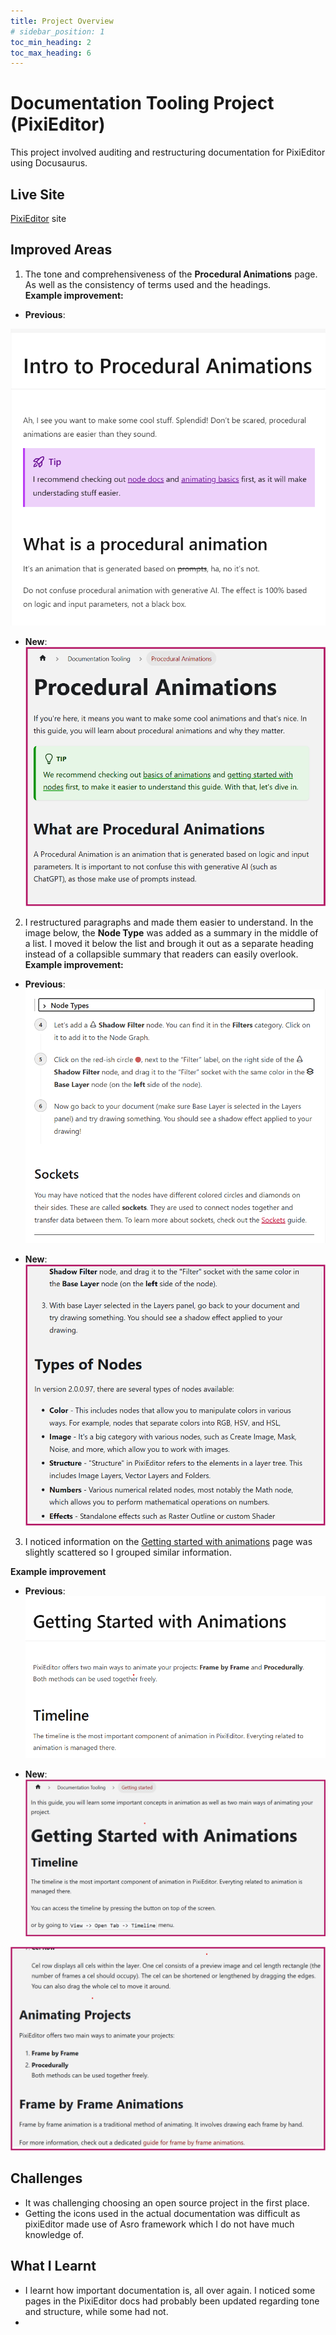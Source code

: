 ```yaml
---
title: Project Overview
# sidebar_position: 1
toc_min_heading: 2
toc_max_heading: 6
---
```

# Documentation Tooling Project (PixiEditor)
This project involved auditing and restructuring documentation for PixiEditor using Docusaurus.

## Live Site
[PixiEditor](https://pixieditor.net) site

## Improved Areas
1. The tone and comprehensiveness of the **Procedural Animations** page. As well as the consistency of terms used and the headings.  
**Example improvement:** 
- **Previous**:

![A screenshot of the "Intro to Procedural Animations" page from PixiEditor](./img/procedural-animations-actual.png)

- **New**: 
![A screenshot of the edited "Intro to Procedural Animations" page](./img/procedural-animations-edited.png)  


2. I restructured paragraphs and made them easier to understand. In the image below, the **Node Type** was added as a summary in the middle of a list. I moved it below the list and brough it out as a separate heading instead of a collapsible summary that readers can easily overlook.
**Example improvement:** 
- **Previous**: 
![A screenshot of the "How to Create a Node Graph" page from PixiEditor](./img/nodes-actual.png)

- **New**:  
![A screenshot of the edited "How to Create a Node Graph" page](./img/nodes-edited.png)  

3. I noticed information on the [Getting started with animations](docs/documentation-tooling/getting-started) page was slightly scattered so I grouped similar information.  

**Example improvement**  

- **Previous**:  
![A screenshot of the "Getting Started with Animations" page from PixiEditor](./img/start-animations-actual.png)

- **New**:  
![A screenshot of the edited "Getting Started with Animations" page](./img/start-animations-edited1.png)  

![A screenshot of the second edited "Getting Started with Animations" page](./img/start-animations-edited2.png)  




## Challenges
- It was challenging choosing an open source project in the first place. 
- Getting the icons used in the actual documentation was difficult as pixiEditor made use of Asro framework which I do not have much knowledge of. 

## What I Learnt
- I learnt how important documentation is, all over again. I noticed some pages in the PixiEditor docs had probably been updated regarding tone and structure, while some had not.  
- 

